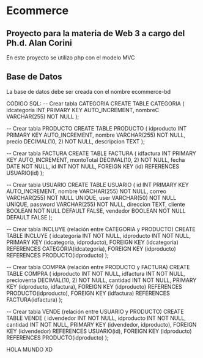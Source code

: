 # Ecommerce
## Proyecto para la materia de Web 3 a cargo del Ph.d. Alan Corini
En este proyecto se utilizo php con el modelo MVC

## Base de Datos 
La base de datos debe ser creada con el nombre ecommerce-bd

CODIGO SQL:
-- Crear tabla CATEGORIA
CREATE TABLE CATEGORIA (
    idcategoria INT PRIMARY KEY AUTO_INCREMENT,
    nombreC VARCHAR(255) NOT NULL
);

-- Crear tabla PRODUCTO
CREATE TABLE PRODUCTO (
    idproducto INT PRIMARY KEY AUTO_INCREMENT,
    nombre VARCHAR(255) NOT NULL,
    precio DECIMAL(10, 2) NOT NULL,
    descripcion TEXT
);

-- Crear tabla FACTURA
CREATE TABLE FACTURA (
    idfactura INT PRIMARY KEY AUTO_INCREMENT,
    montoTotal DECIMAL(10, 2) NOT NULL,
    fecha DATE NOT NULL,
    id INT NOT NULL,
    FOREIGN KEY (id) REFERENCES USUARIO(id)
);

-- Crear tabla USUARIO
CREATE TABLE USUARIO (
    id INT PRIMARY KEY AUTO_INCREMENT,
    nombre VARCHAR(255) NOT NULL,
    correo VARCHAR(255) NOT NULL UNIQUE,
    user VARCHAR(50) NOT NULL UNIQUE,
    password VARCHAR(255) NOT NULL,
    direccion TEXT,
    cliente BOOLEAN NOT NULL DEFAULT FALSE,
    vendedor BOOLEAN NOT NULL DEFAULT FALSE
);

-- Crear tabla INCLUYE (relación entre CATEGORIA y PRODUCTO)
CREATE TABLE INCLUYE (
    idcategoria INT NOT NULL,
    idproducto INT NOT NULL,
    PRIMARY KEY (idcategoria, idproducto),
    FOREIGN KEY (idcategoria) REFERENCES CATEGORIA(idcategoria),
    FOREIGN KEY (idproducto) REFERENCES PRODUCTO(idproducto)
);

-- Crear tabla COMPRA (relación entre PRODUCTO y FACTURA)
CREATE TABLE COMPRA (
    idproducto INT NOT NULL,
    idfactura INT NOT NULL,
    precioventa DECIMAL(10, 2) NOT NULL,
    cantidad INT NOT NULL,
    PRIMARY KEY (idproducto, idfactura),
    FOREIGN KEY (idproducto) REFERENCES PRODUCTO(idproducto),
    FOREIGN KEY (idfactura) REFERENCES FACTURA(idfactura)
);

-- Crear tabla VENDE (relación entre USUARIO y PRODUCTO)
CREATE TABLE VENDE (
    idvendedor INT NOT NULL,
    idproducto INT NOT NULL,
    cantidad INT NOT NULL,
    PRIMARY KEY (idvendedor, idproducto),
    FOREIGN KEY (idvendedor) REFERENCES USUARIO(id),
    FOREIGN KEY (idproducto) REFERENCES PRODUCTO(idproducto)
);



HOLA MUNDO XD 

